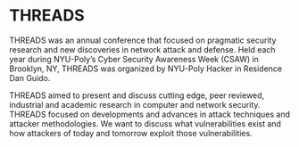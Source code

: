 # THREADS

THREADS was an annual conference that focused on pragmatic security research and new discoveries in network attack and defense. Held each year during NYU-Poly’s Cyber Security Awareness Week (CSAW) in Brooklyn, NY, THREADS was organized by NYU-Poly Hacker in Residence Dan Guido.

THREADS aimed to present and discuss cutting edge, peer reviewed, industrial and academic research in computer and network security. THREADS focused on developments and advances in attack techniques and attacker methodologies. We want to discuss what vulnerabilities exist and how attackers of today and tomorrow exploit those vulnerabilities.

